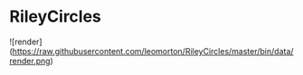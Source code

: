 #  RileyCircles

![render] (https://raw.githubusercontent.com/leomorton/RileyCircles/master/bin/data/render.png)

